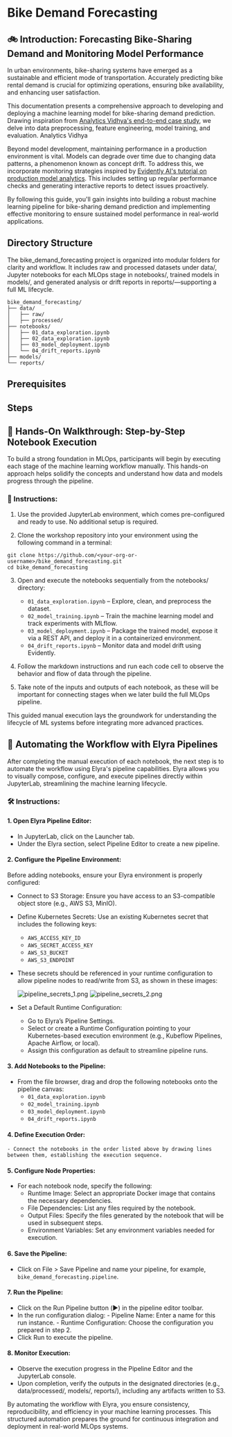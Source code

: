 # Bike Demand Forecasting

## 🚲 Introduction: Forecasting Bike-Sharing Demand and Monitoring Model Performance

In urban environments, bike-sharing systems have emerged as a sustainable and efficient mode of transportation. Accurately predicting bike rental demand is crucial for optimizing operations, ensuring bike availability, and enhancing user satisfaction.

This documentation presents a comprehensive approach to developing and deploying a machine learning model for bike-sharing demand prediction. Drawing inspiration from [Analytics Vidhya's end-to-end case study](https://www.analyticsvidhya.com/blog/2023/05/end-to-end-case-study-bike-sharing-demand-prediction/), we delve into data preprocessing, feature engineering, model training, and evaluation. 
Analytics Vidhya

Beyond model development, maintaining performance in a production environment is vital. Models can degrade over time due to changing data patterns, a phenomenon known as concept drift. To address this, we incorporate monitoring strategies inspired by [Evidently AI's tutorial on production model analytics](https://www.evidentlyai.com/blog/tutorial-1-model-analytics-in-production). This includes setting up regular performance checks and generating interactive reports to detect issues proactively.

By following this guide, you'll gain insights into building a robust machine learning pipeline for bike-sharing demand prediction and implementing effective monitoring to ensure sustained model performance in real-world applications.

## Directory Structure

The bike_demand_forecasting project is organized into modular folders for clarity and workflow. It includes raw and processed datasets under data/, Jupyter notebooks for each MLOps stage in notebooks/, trained models in models/, and generated analysis or drift reports in reports/—supporting a full ML lifecycle.

```
bike_demand_forecasting/
├── data/
│   ├── raw/
│   ├── processed/
├── notebooks/
│   ├── 01_data_exploration.ipynb
│   ├── 02_data_exploration.ipynb
│   ├── 03_model_deployment.ipynb
│   └── 04_drift_reports.ipynb
├── models/
└── reports/
```

## Prerequisites

## Steps

## 📘 Hands-On Walkthrough: Step-by-Step Notebook Execution

To build a strong foundation in MLOps, participants will begin by executing each stage of the machine learning workflow manually. This hands-on approach helps solidify the concepts and understand how data and models progress through the pipeline.

### 🔧 Instructions:
1. Use the provided JupyterLab environment, which comes pre-configured and ready to use. No additional setup is required.

2. Clone the workshop repository into your environment using the following command in a terminal:
```
git clone https://github.com/<your-org-or-username>/bike_demand_forecasting.git
cd bike_demand_forecasting
```

3. Open and execute the notebooks sequentially from the notebooks/ directory:
    - `01_data_exploration.ipynb` – Explore, clean, and preprocess the dataset.
    - `02_model_training.ipynb` – Train the machine learning model and track experiments with MLflow.
    - `03_model_deployment.ipynb` – Package the trained model, expose it via a REST API, and deploy it in a containerized environment.
    - `04_drift_reports.ipynb` – Monitor data and model drift using Evidently.

4. Follow the markdown instructions and run each code cell to observe the behavior and flow of data through the pipeline.

5. Take note of the inputs and outputs of each notebook, as these will be important for connecting stages when we later build the full MLOps pipeline.

This guided manual execution lays the groundwork for understanding the lifecycle of ML systems before integrating more advanced practices.

## 🔄 Automating the Workflow with Elyra Pipelines
After completing the manual execution of each notebook, the next step is to automate the workflow using Elyra's pipeline capabilities. Elyra allows you to visually compose, configure, and execute pipelines directly within JupyterLab, streamlining the machine learning lifecycle.

### 🛠️ Instructions:

#### 1. **Open Elyra Pipeline Editor:**
  - In JupyterLab, click on the Launcher tab.
  - Under the Elyra section, select Pipeline Editor to create a new pipeline.

#### 2. **Configure the Pipeline Environment:**
Before adding notebooks, ensure your Elyra environment is properly configured:

  - Connect to S3 Storage: Ensure you have access to an S3-compatible object store (e.g., AWS S3, MinIO).
  - Define Kubernetes Secrets: Use an existing Kubernetes secret that includes the following keys:
     - `AWS_ACCESS_KEY_ID`
     - `AWS_SECRET_ACCESS_KEY`
     - `AWS_S3_BUCKET`
     - `AWS_S3_ENDPOINT`
  
  - These secrets should be referenced in your runtime configuration to allow pipeline nodes to read/write from S3, as shown in these images:
  
    ![pipeline_secrets_1.png](../assets/images/pipeline_secrets_1.png)
    ![pipeline_secrets_2.png](../assets/images/pipeline_secrets_2.png)

  - Set a Default Runtime Configuration:
     - Go to Elyra’s Pipeline Settings.
     - Select or create a Runtime Configuration pointing to your Kubernetes-based execution environment (e.g., Kubeflow Pipelines, Apache Airflow, or local).
     - Assign this configuration as default to streamline pipeline runs.

#### 3. **Add Notebooks to the Pipeline:**
  - From the file browser, drag and drop the following notebooks onto the pipeline canvas:
     - `01_data_exploration.ipynb`
     - `02_model_training.ipynb`
     - `03_model_deployment.ipynb`
     - `04_drift_reports.ipynb`

#### 4. **Define Execution Order:**
    - Connect the notebooks in the order listed above by drawing lines between them, establishing the execution sequence.

#### 5. **Configure Node Properties:**
  - For each notebook node, specify the following:
    - Runtime Image: Select an appropriate Docker image that contains the necessary dependencies.
    - File Dependencies: List any files required by the notebook.
    - Output Files: Specify the files generated by the notebook that will be used in subsequent steps.
    - Environment Variables: Set any environment variables needed for execution.

#### 6. **Save the Pipeline:**
  - Click on File > Save Pipeline and name your pipeline, for example, `bike_demand_forecasting.pipeline`.

#### 7. **Run the Pipeline:**
   - Click on the Run Pipeline button (▶️) in the pipeline editor toolbar.
   - In the run configuration dialog:
    - Pipeline Name: Enter a name for this run instance.
    - Runtime Configuration: Choose the configuration you prepared in step 2.
 - Click Run to execute the pipeline.

#### 8. **Monitor Execution:**
   - Observe the execution progress in the Pipeline Editor and the JupyterLab console.
   - Upon completion, verify the outputs in the designated directories (e.g., data/processed/, models/, reports/), including any artifacts written to S3.

By automating the workflow with Elyra, you ensure consistency, reproducibility, and efficiency in your machine learning processes. This structured automation prepares the ground for continuous integration and deployment in real-world MLOps systems.